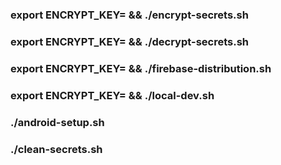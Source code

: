 ### export ENCRYPT_KEY= && ./encrypt-secrets.sh
### export ENCRYPT_KEY= && ./decrypt-secrets.sh
### export ENCRYPT_KEY= && ./firebase-distribution.sh
### export ENCRYPT_KEY= && ./local-dev.sh
### ./android-setup.sh
### ./clean-secrets.sh